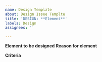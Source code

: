 ```yaml
---
name: Design Template
about: Design Issue Templte
title: 'DESIGN: **Element**'
labels: Design
assignees: ''

---
```


**Element to be designed**
**Reason for element**

**Criteria**
